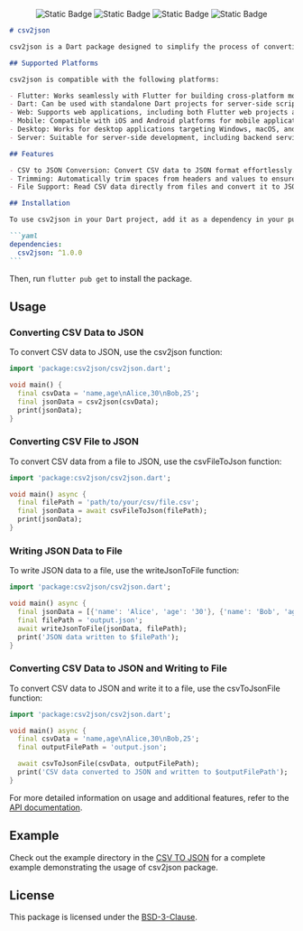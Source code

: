 <p align="center">

<img alt="Static Badge" src="https://img.shields.io/badge/Test-passing-brightgreen?style=for-the-badge">

<img alt="Static Badge" src="https://img.shields.io/badge/Licence-BSD%203%20Clause-brightgreen?style=for-the-badge">

<img alt="Static Badge" src="https://img.shields.io/badge/Code%20Size-4%20KB-brightgreen?style=for-the-badge">

<img alt="Static Badge" src="https://img.shields.io/badge/Coverage-%20100%25%20-brightgreen?style=for-the-badge">

</p>

````markdown
# csv2json

csv2json is a Dart package designed to simplify the process of converting Comma-Separated Values (CSV) data to JavaScript Object Notation (JSON) format. It provides a clean and efficient solution for handling CSV data in Dart applications.

## Supported Platforms

csv2json is compatible with the following platforms:

- Flutter: Works seamlessly with Flutter for building cross-platform mobile, web, and desktop applications.
- Dart: Can be used with standalone Dart projects for server-side scripting, command-line tools, web applications, and more.
- Web: Supports web applications, including both Flutter web projects and standalone Dart web applications.
- Mobile: Compatible with iOS and Android platforms for mobile application development.
- Desktop: Works for desktop applications targeting Windows, macOS, and Linux platforms.
- Server: Suitable for server-side development, including backend services and APIs written in Dart.

## Features

- CSV to JSON Conversion: Convert CSV data to JSON format effortlessly.
- Trimming: Automatically trim spaces from headers and values to ensure clean and consistent JSON output.
- File Support: Read CSV data directly from files and convert it to JSON with ease.

## Installation

To use csv2json in your Dart project, add it as a dependency in your pubspec.yaml file:

```yaml
dependencies:
  csv2json: ^1.0.0
```
````

Then, run `flutter pub get` to install the package.

## Usage

### Converting CSV Data to JSON

To convert CSV data to JSON, use the csv2json function:

```dart
import 'package:csv2json/csv2json.dart';

void main() {
  final csvData = 'name,age\nAlice,30\nBob,25';
  final jsonData = csv2json(csvData);
  print(jsonData);
}
```

### Converting CSV File to JSON

To convert CSV data from a file to JSON, use the csvFileToJson function:

```dart
import 'package:csv2json/csv2json.dart';

void main() async {
  final filePath = 'path/to/your/csv/file.csv';
  final jsonData = await csvFileToJson(filePath);
  print(jsonData);
}
```

### Writing JSON Data to File

To write JSON data to a file, use the writeJsonToFile function:

```dart
import 'package:csv2json/csv2json.dart';

void main() async {
  final jsonData = [{'name': 'Alice', 'age': '30'}, {'name': 'Bob', 'age': '25'}];
  final filePath = 'output.json';
  await writeJsonToFile(jsonData, filePath);
  print('JSON data written to $filePath');
}
```

### Converting CSV Data to JSON and Writing to File

To convert CSV data to JSON and write it to a file, use the csvToJsonFile function:

```dart
import 'package:csv2json/csv2json.dart';

void main() async {
  final csvData = 'name,age\nAlice,30\nBob,25';
  final outputFilePath = 'output.json';

  await csvToJsonFile(csvData, outputFilePath);
  print('CSV data converted to JSON and written to $outputFilePath');
}
```

For more detailed information on usage and additional features, refer to the [API documentation](https://pub.dev/documentation/csv2json/latest/).

## Example

Check out the example directory in the [CSV TO JSON](https://github.com/Colin-Stark/csv2json) for a complete example demonstrating the usage of csv2json package.

## License

This package is licensed under the [BSD-3-Clause](LICENSE).
